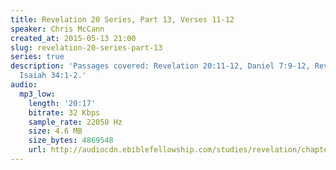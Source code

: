 ```yaml
---
title: Revelation 20 Series, Part 13, Verses 11-12
speaker: Chris McCann
created_at: 2015-05-13 21:00
slug: revelation-20-series-part-13
series: true
description: 'Passages covered: Revelation 20:11-12, Daniel 7:9-12, Revelation 6:14-16,
  Isaiah 34:1-2.'
audio:
  mp3_low:
    length: '20:17'
    bitrate: 32 Kbps
    sample_rate: 22050 Hz
    size: 4.6 MB
    size_bytes: 4869548
    url: http://audiocdn.ebiblefellowship.com/studies/revelation/chapter-20/2015.05.13_McCann_-_Revelation_20_Series_Part_13.mp3
---
```

